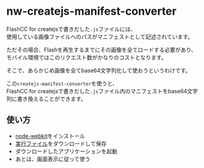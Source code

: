 nw-createjs-manifest-converter
==============================

FlashCC for createjsで書きだした``.js``ファイルには、  
使用している画像ファイルへのパスがマニフェストとして記述されています。

ただその場合、Flashを再生するまでにその画像を全てロードする必要があり、  
モバイル環境ではこのリクエスト数がかなりのコストとなります。

そこで、あらかじめ画像を全てbase64文字列化して使おうというわけです。

この``createjs-manifest-converter``を使うと、  
FlashCC for createjsで書きだした``.js``ファイル内のマニフェストをbase64文字列に書き換えることができます。

## 使い方
- [node-webkit](https://github.com/rogerwang/node-webkit)をインストール
- [実行ファイル](https://github.com/leader22/nw-createjs-manifest-converter/raw/master/dist/cjs-manifest-converter.nw)をダウンロードして保存
- ダウンロードしたアプリケーションを起動
- あとは、画面表示に従って使う
